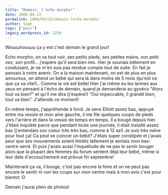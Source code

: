 ```yaml
---
title: "Demain, l'écho morpho!"
date: 2008-04-22
permalink: 2008/04/22/demain-lecho-morpho/
author: Soph
tags: ["post"]
legacy_wordpress_id: 1236
---
```


Wouuuhouuuu ça y est c'est demain le grand jour!

Echo morpho, on va tout voir, ses petits pieds, ses petites mains, son petit nez, son profil... j'espère qu'il sera bien mis. Hier je souriais bêtement en conduisant, je ne m'en suis pas rendue compte tout de suite. En fait je pensais à notre avenir. On a la maison maintenant, on est de plus en plus amoureux, on attend un bébé qui sera là dans moins de 5 mois (qu'est ce que ça va vite!).. Comme la vie est belle! Hier j'ai même eu les larmes aux yeux en pensant à l'écho de demain, quand je demanderai au gynéco "Alors tout va bien?" et qu'il me dira (j'espère!) "Oui impeccable, il grandit bien, tout va bien". J'attends ce moment!

<!-- excerpt -->

En même temps, j'appréhende à fond. Je sens Elliott assez bas, appuyé entre ma vessie et mon aine gauche, il me file quelques coups de pieds vers l'arrière et dans la vessie de temps en temps. Il a bougé depuis hier. J'étais inquiète parce que pendant toute une journée, il était installé assez  bas (j'entendais son coeur très très bas, comme à 12 sa!) Je suis très naïve pour tout ça! Ca peut se coincer un bébé? J'étais super constipée et j'avais peur que ses mouvements soient limités tellement je sentais mon bas-ventre serré. Et puis j'avais aussi l'inquiétude de ne pas le sentir bouger alors que la plupart des femmes du forum sentent déjà leur bébé, même si leur date d'accouchement est prévue fin septembre!

Maintenant ça va, il bouge, c'est pas encore la foire et on ne peut pas encore le sentir ni voir les coups sur mon ventre mais à mon avis c'est pour bientot :D

Demain j'aurai plein de photos!
